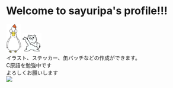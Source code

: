 # Welcome to sayuripa's profile!!!
 <img src="simosawa.jpg" width="8%"/> <img src="pomeko.jpg" width="10%"/>  
イラスト、ステッカー、缶バッチなどの作成ができます。  
C原語を勉強中です  
よろしくお願いします  
![](https://img.shields.io/badge/windows-blue.svg?logo=windows11)


